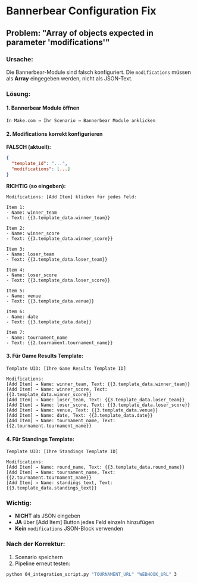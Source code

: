   # Bannerbear Configuration Fix

## Problem: "Array of objects expected in parameter 'modifications'"

### Ursache:
Die Bannerbear-Module sind falsch konfiguriert. Die `modifications` müssen als **Array** eingegeben werden, nicht als JSON-Text.

### Lösung:

#### 1. Bannerbear Module öffnen
```
In Make.com → Ihr Scenario → Bannerbear Module anklicken
```

#### 2. Modifications korrekt konfigurieren

**FALSCH (aktuell):**
```json
{
  "template_id": "...",
  "modifications": [...]
}
```

**RICHTIG (so eingeben):**
```
Modifications: [Add Item] klicken für jedes Feld:

Item 1:
- Name: winner_team
- Text: {{3.template_data.winner_team}}

Item 2:
- Name: winner_score
- Text: {{3.template_data.winner_score}}

Item 3:
- Name: loser_team
- Text: {{3.template_data.loser_team}}

Item 4:
- Name: loser_score
- Text: {{3.template_data.loser_score}}

Item 5:
- Name: venue
- Text: {{3.template_data.venue}}

Item 6:
- Name: date
- Text: {{3.template_data.date}}

Item 7:
- Name: tournament_name
- Text: {{2.tournament.tournament_name}}
```

#### 3. Für Game Results Template:
```
Template UID: [Ihre Game Results Template ID]

Modifications:
[Add Item] → Name: winner_team, Text: {{3.template_data.winner_team}}
[Add Item] → Name: winner_score, Text: {{3.template_data.winner_score}}
[Add Item] → Name: loser_team, Text: {{3.template_data.loser_team}}
[Add Item] → Name: loser_score, Text: {{3.template_data.loser_score}}
[Add Item] → Name: venue, Text: {{3.template_data.venue}}
[Add Item] → Name: date, Text: {{3.template_data.date}}
[Add Item] → Name: tournament_name, Text: {{2.tournament.tournament_name}}
```

#### 4. Für Standings Template:
```
Template UID: [Ihre Standings Template ID]

Modifications:
[Add Item] → Name: round_name, Text: {{3.template_data.round_name}}
[Add Item] → Name: tournament_name, Text: {{2.tournament.tournament_name}}
[Add Item] → Name: standings_text, Text: {{3.template_data.standings_text}}
```

### Wichtig:
- **NICHT** als JSON eingeben
- **JA** über [Add Item] Button jedes Feld einzeln hinzufügen
- **Kein** `modifications` JSON-Block verwenden

### Nach der Korrektur:
1. Scenario speichern
2. Pipeline erneut testen:
```bash
python 04_integration_script.py "TOURNAMENT_URL" "WEBHOOK_URL" 3
```